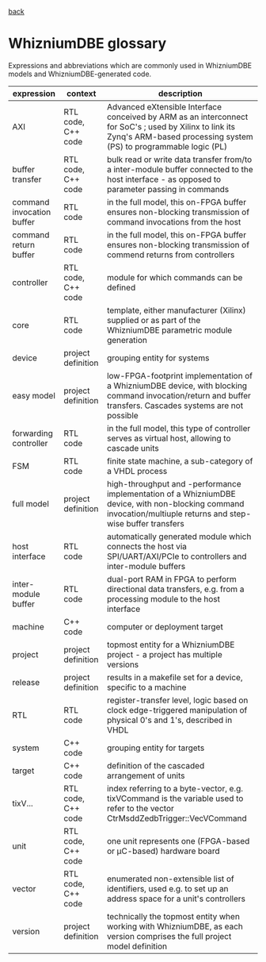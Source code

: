 [back](./README.md)

# WhizniumDBE glossary

Expressions and abbreviations which are commonly used in WhizniumDBE models and WhizniumDBE-generated code.

expression|context|description|
---|---|---|
AXI|RTL code, C++ code|Advanced eXtensible Interface conceived by ARM as an interconnect for SoC's ; used by Xilinx to link its Zynq's ARM-based processing system (PS) to programmable logic (PL)|
buffer transfer|RTL code, C++ code|bulk read or write data transfer from/to a inter-module buffer connected to the host interface - as opposed to parameter passing in commands|
command invocation buffer|RTL code|in the full model, this on-FPGA buffer ensures non-blocking transmission of command invocations from the host|
command return buffer|RTL code|in the full model, this on-FPGA buffer ensures non-blocking transmission of commend returns from controllers|
controller|RTL code, C++ code|module for which commands can be defined|
core|RTL code|template, either manufacturer (Xilinx) supplied or as part of the WhizniumDBE parametric module generation|
device|project definition|grouping entity for systems|
easy model|project definition|low-FPGA-footprint implementation of a WhizniumDBE device, with blocking command invocation/return and buffer transfers. Cascades systems are not possible|
forwarding controller|RTL code|in the full model, this type of controller serves as virtual host, allowing to cascade units|
FSM|RTL code|finite state machine, a sub-category of a VHDL process|
full model|project definition|high-throughput and -performance implementation of a WhizniumDBE device, with non-blocking command invocation/multiuple returns and step-wise buffer transfers|
host interface|RTL code|automatically generated module which connects the host via SPI/UART/AXI/PCIe to controllers and inter-module buffers|
inter-module buffer|RTL code|dual-port RAM in FPGA to perform directional data transfers, e.g. from a processing module to the host interface|
machine|C++ code|computer or deployment target|
project|project definition|topmost entity for a WhizniumDBE project - a project has multiple versions|
release|project definition|results in a makefile set for a device, specific to a machine|
RTL|RTL code|register-transfer level, logic based on clock edge-triggered manipulation of physical 0's and 1's, described in VHDL|
system|C++ code|grouping entity for targets|
target|C++ code|definition of the cascaded arrangement of units|
tixV...|RTL code, C++ code|index referring to a byte-vector, e.g. tixVCommand is the variable used to refer to the vector CtrMsddZedbTrigger::VecVCommand|
unit|RTL code, C++ code|one unit represents one (FPGA-based or µC-based) hardware board|
vector|RTL code, C++ code|enumerated non-extensible list of identifiers, used e.g. to set up an address space for a unit's controllers|
version|project definition|technically the topmost entity when working with WhizniumDBE, as each version comprises the full project model definition|
